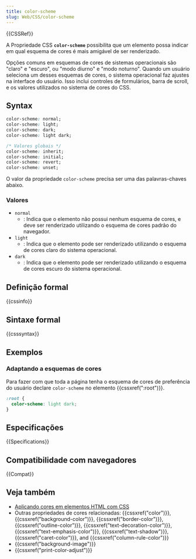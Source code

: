 ```yaml
---
title: color-scheme
slug: Web/CSS/color-scheme
---
```


{{CSSRef}}

A Propriedade CSS **`color-scheme`** possibilita que um elemento possa indicar em qual esquema de cores é mais amigável de ser renderizado.

Opções comuns em esquemas de cores de sistemas operacionais são "claro" e "escuro", ou "modo diurno" e "modo noturno". Quando um usuário seleciona um desses esquemas de cores, o sistema operacional faz ajustes na interface do usuário. Isso inclui controles de formulários, barra de scroll, e os valores utilizados no sistema de cores do CSS.

## Syntax

```css
color-scheme: normal;
color-scheme: light;
color-scheme: dark;
color-scheme: light dark;

/* Valores globais */
color-scheme: inherit;
color-scheme: initial;
color-scheme: revert;
color-scheme: unset;
```

O valor da propriedade `color-scheme` precisa ser uma das palavras-chaves abaixo.

### Valores

- `normal`
  - : Indica que o elemento não possui nenhum esquema de cores, e deve ser renderizado utilizando o esquema de cores padrão do navegador.
- `light`
  - : Indica que o elemento pode ser renderizado utilizando o esquema de cores claro do sistema operacional.
- `dark`
  - : Indica que o elemento pode ser renderizado utilizando o esquema de cores escuro do sistema operacional.

## Definição formal

{{cssinfo}}

## Sintaxe formal

{{csssyntax}}

## Exemplos

### Adaptando a esquemas de cores

Para fazer com que toda a página tenha o esquema de cores de preferência do usuário declare `color-scheme` no elemento {{cssxref(":root")}}.

```css
:root {
  color-scheme: light dark;
}
```

## Especificações

{{Specifications}}

## Compatibilidade com navegadores

{{Compat}}

## Veja também

- [Aplicando cores em elementos HTML com CSS](/pt-BR/docs/Web/HTML/Applying_color)
- Outras propriedades de cores relacionadas: {{cssxref("color")}}, {{cssxref("background-color")}}, {{cssxref("border-color")}}, {{cssxref("outline-color")}}, {{cssxref("text-decoration-color")}}, {{cssxref("text-emphasis-color")}}, {{cssxref("text-shadow")}}, {{cssxref("caret-color")}}, and {{cssxref("column-rule-color")}}
- {{cssxref("background-image")}}
- {{cssxref("print-color-adjust")}}
